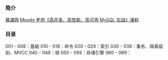 ### 简介

[慕课网 Moody 老师《高并发、高性能、高可用 MySQL 实战》课程](https://coding.imooc.com/class/515.html)


### 目录

001 - 009：基础
010 - 019：命令
020 - 029：索引
030 - 039：事务、隔离级别、MVCC
040 - 049：锁
050 - 059：存储引擎
060 - 069：
